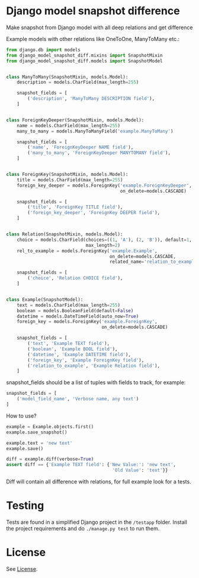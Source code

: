# Django model snapshot difference
Make snapshot from Django model with all deep relations and get difference

Example models with other relations like OneToOne, ManyToMany etc.:

```python
from django.db import models
from django_model_snapshot_diff.mixins import SnapshotMixin
from django_model_snapshot_diff.models import SnapshotModel


class ManyToMany(SnapshotMixin, models.Model):
    description = models.CharField(max_length=255)

    snapshot_fields = [
        ('description', 'ManyToMany DESCRIPTION field'),
    ]


class ForeignKeyDeeper(SnapshotMixin, models.Model):
    name = models.CharField(max_length=255)
    many_to_many = models.ManyToManyField('example.ManyToMany')

    snapshot_fields = [
        ('name', 'ForeignKeyDeeper NAME field'),
        ('many_to_many', 'ForeignKeyDeeper MANYTOMANY field'),
    ]


class ForeignKey(SnapshotMixin, models.Model):
    title = models.CharField(max_length=255)
    foreign_key_deeper = models.ForeignKey('example.ForeignKeyDeeper',
                                           on_delete=models.CASCADE)

    snapshot_fields = [
        ('title', 'ForeignKey TITLE field'),
        ('foreign_key_deeper', 'ForeignKey DEEPER field'),
    ]


class Relation(SnapshotMixin, models.Model):
    choice = models.CharField(choices=((1, 'A'), (2, 'B')), default=1,
                              max_length=2)
    rel_to_example = models.ForeignKey('example.Example',
                                       on_delete=models.CASCADE,
                                       related_name='relation_to_example')

    snapshot_fields = [
        ('choice', 'Relation CHOICE field'),
    ]


class Example(SnapshotModel):
    text = models.CharField(max_length=255)
    boolean = models.BooleanField(default=False)
    datetime = models.DateTimeField(auto_now=True)
    foreign_key = models.ForeignKey('example.ForeignKey',
                                    on_delete=models.CASCADE)

    snapshot_fields = [
        ('text', 'Example TEXT field'),
        ('boolean', 'Example BOOL field'),
        ('datetime', 'Example DATETIME field'),
        ('foreign_key', 'Example ForeignKey field'),
        ('relation_to_example', 'Example Relation field'),
    ]
```
snapshot_fields should be a list of tuples with fields to track, for example:
```python
snapshot_fields = [
    ('model_field_name', 'Verbose name, any text')
]
```
How to use?
```python
example = Example.objects.first()
example.save_snapshot()

example.text = 'new text'
example.save()

diff = example.diff(verbose=True)
assert diff == {'Example TEXT field': {'New Value:': 'new text',
                                        'Old Value': 'text'}}
```
Diff will contain all difference with relations, for full example look for a tests.
# Testing

Tests are found in a simplified Django project in the ```/testapp``` folder. Install the project requirements and do ```./manage.py test``` to run them.

# License

See [License](LICENSE.md).